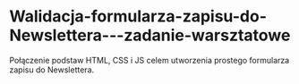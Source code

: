 # Walidacja-formularza-zapisu-do-Newslettera---zadanie-warsztatowe

Połączenie podstaw HTML, CSS i JS celem utworzenia prostego formularza zapisu do Newslettera.
